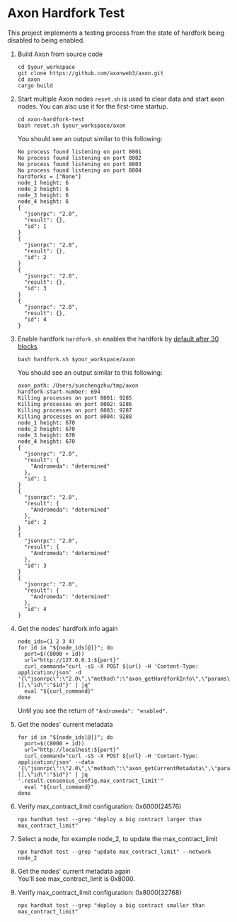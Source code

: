 # Axon Hardfork Test

This project implements a testing process from the state of hardfork being disabled to being enabled.

1. Build Axon from source code
    ```shell
    cd $your_workspace
    git clone https://github.com/axonweb3/axon.git
    cd axon
    cargo build
    ```
2. Start multiple Axon nodes
   `reset.sh` is used to clear data and start axon nodes. You can also use it for the first-time startup.
    ```shell
    cd axon-hardfork-test
    bash reset.sh $your_workspace/axon
    ```
    You should see an output similar to this following:
    ```
    No process found listening on port 8001
    No process found listening on port 8002
    No process found listening on port 8003
    No process found listening on port 8004
    hardforks = ["None"]
    node_1 height: 6
    node_2 height: 6
    node_3 height: 6
    node_4 height: 6
    {
      "jsonrpc": "2.0",
      "result": {},
      "id": 1
    }
    {
      "jsonrpc": "2.0",
      "result": {},
      "id": 2
    }
    {
      "jsonrpc": "2.0",
      "result": {},
      "id": 3
    }
    {
      "jsonrpc": "2.0",
      "result": {},
      "id": 4
    }
    ```

3. Enable hardfork
   `hardfork.sh` enables the hardfork by [default after 30 blocks](https://github.com/sunchengzhu/axon-hardfork-test/blob/3880c355712c77d9fbef0863aaa382f0debec12b/hardfork.sh#L18).
    ```shell
    bash hardfork.sh $your_workspace/axon
    ```
   You should see an output similar to this following:
    ```
    axon_path: /Users/sunchengzhu/tmp/axon
    hardfork-start-number: 694
    Killing processes on port 8001: 9285
    Killing processes on port 8002: 9286
    Killing processes on port 8003: 9287
    Killing processes on port 8004: 9288
    node_1 height: 670
    node_2 height: 670
    node_3 height: 670
    node_4 height: 670
    {
      "jsonrpc": "2.0",
      "result": {
        "Andromeda": "determined"
      },
      "id": 1
    }
    {
      "jsonrpc": "2.0",
      "result": {
        "Andromeda": "determined"
      },
      "id": 2
    }
    {
      "jsonrpc": "2.0",
      "result": {
        "Andromeda": "determined"
      },
      "id": 3
    }
    {
      "jsonrpc": "2.0",
      "result": {
        "Andromeda": "determined"
      },
      "id": 4
    }
    ```
4. Get the nodes' hardfork info again  
   ```shell
   node_ids=(1 2 3 4)
   for id in "${node_ids[@]}"; do
     port=$((8000 + id))
     url="http://127.0.0.1:${port}"
     curl_command="curl -sS -X POST ${url} -H 'Content-Type: application/json' -d '{\"jsonrpc\":\"2.0\",\"method\":\"axon_getHardforkInfo\",\"params\":[],\"id\":"$id"}' | jq"
     eval "${curl_command}"
   done
   ```
   Until you see the return of `"Andromeda": "enabled"`.

5. Get the nodes' current metadata
   ```shell
   for id in "${node_ids[@]}"; do
     port=$((8000 + id))
     url="http://localhost:${port}"
     curl_command="curl -sS -X POST ${url} -H 'Content-Type: application/json' --data '{\"jsonrpc\":\"2.0\",\"method\":\"axon_getCurrentMetadata\",\"params\":[],\"id\":"$id"}' | jq '.result.consensus_config.max_contract_limit'"
     eval "${curl_command}"
   done
   ```
6. Verify max_contract_limit configuration: 0x6000(24576)
   ```shell
   npx hardhat test --grep "deploy a big contract larger than max_contract_limit"
   ```
7. Select a node, for example node_2, to update the max_contract_limit
   ```shell
   npx hardhat test --grep "update max_contract_limit" --network node_2
   ```
8. Get the nodes' current metadata again  
    You'll see max_contract_limit is 0x8000.
9. Verify max_contract_limit configuration: 0x8000(32768)
   ```shell
   npx hardhat test --grep "deploy a big contract smaller than max_contract_limit"
   ```
